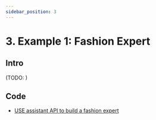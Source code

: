 ```yaml
---
sidebar_position: 3
---
```


# 3. Example 1: Fashion Expert
## Intro
(TODO: )

## Code
* [USE assistant API to build a fashion expert](https://github.com/weijiang2023/Suanfamama-platform/blob/main/scripts/assistant-api/as-fashion-expert.py)